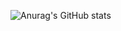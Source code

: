 ![Anurag's GitHub stats](https://github-readme-stats.vercel.app/api?username=jrochaandrade&show_icons=true&theme=radical)
